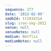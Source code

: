 ```yaml
---
sequence: 277
date: '2013-02-09'
imdbId: tt1034314
slug: iron-sky-2012
venue: null
venueNotes: null
medium: Netflix
mediumNotes: null
---
```


